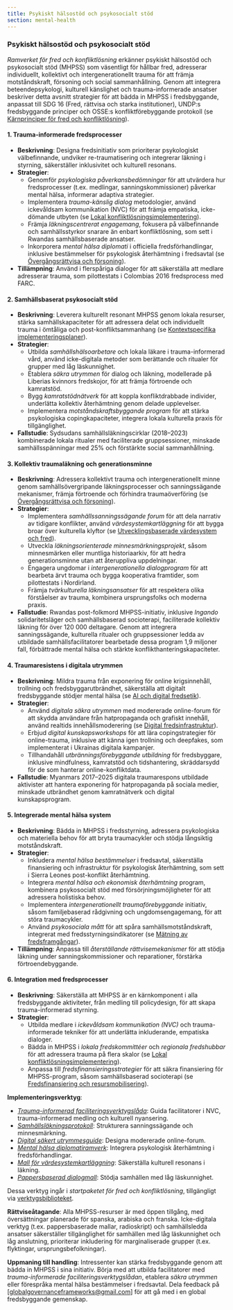 ```yaml
---
title: Psykiskt hälsostöd och psykosocialt stöd
section: mental-health
---
```


### Psykiskt hälsostöd och psykosocialt stöd

*Ramverket för fred och konfliktlösning* erkänner psykiskt hälsostöd och psykosocialt stöd (MHPSS) som väsentligt för hållbar fred, adresserar individuellt, kollektivt och intergenerationellt trauma för att främja motståndskraft, försoning och social sammanhållning. Genom att integrera beteendepsykologi, kulturell känslighet och trauma-informerade ansatser beskriver detta avsnitt strategier för att bädda in MHPSS i fredsbyggande, anpassat till SDG 16 (Fred, rättvisa och starka institutioner), UNDP:s fredsbyggande principer och OSSE:s konfliktförebyggande protokoll (se [Kärnprinciper för fred och konfliktlösning](/frameworks/peace-and-conflict-resolution#core-principles)).

#### 1. Trauma-informerade fredsprocesser
- **Beskrivning**: Designa fredsinitiativ som prioriterar psykologiskt välbefinnande, undviker re-traumatisering och integrerar läkning i styrning, säkerställer inklusivitet och kulturell resonans.
- **Strategier**:
  - Genomför *psykologiska påverkansbedömningar* för att utvärdera hur fredsprocesser (t.ex. medlingar, sanningskommissioner) påverkar mental hälsa, informerar adaptiva strategier.
  - Implementera *trauma-känslig dialog* metodologier, använd ickevåldsam kommunikation (NVC) för att främja empatiska, icke-dömande utbyten (se [Lokal konfliktlösningsimplementering](/frameworks/peace-and-conflict-resolution#local-implementation)).
  - Främja *läkningscentrerat engagemang*, fokusera på välbefinnande och samhällsstyrkor snarare än enbart konfliktlösning, som sett i Rwandas samhällsbaserade ansatser.
  - Inkorporera *mental hälsa diplomati* i officiella fredsförhandlingar, inklusive bestämmelser för psykologisk återhämtning i fredsavtal (se [Övergångsrättvisa och försoning](/frameworks/peace-and-conflict-resolution#transitional-justice)).
- **Tillämpning**: Använd i flerspåriga dialoger för att säkerställa att medlare adresserar trauma, som pilottestats i Colombias 2016 fredsprocess med FARC.

#### 2. Samhällsbaserat psykosocialt stöd
- **Beskrivning**: Leverera kulturellt resonant MHPSS genom lokala resurser, stärka samhällskapaciteter för att adressera delat och individuellt trauma i ömtåliga och post-konfliktsammanhang (se [Kontextspecifika implementeringsplaner](/frameworks/peace-and-conflict-resolution#context-specific-roadmaps)).
- **Strategier**:
  - Utbilda *samhällshälsoarbetare* och lokala läkare i trauma-informerad vård, använd icke-digitala metoder som berättande och ritualer för grupper med låg läskunnighet.
  - Etablera *säkra utrymmen* för dialog och läkning, modellerade på Liberias kvinnors fredskojor, för att främja förtroende och kamratstöd.
  - Bygg *kamratstödnätverk* för att koppla konfliktdrabbade individer, underlätta kollektiv återhämtning genom delade upplevelser.
  - Implementera *motståndskraftsbyggande program* för att stärka psykologiska copingkapaciteter, integrera lokala kulturella praxis för tillgänglighet.
- **Fallstudie**: Sydsudans samhällsläkningscirklar (2018–2023) kombinerade lokala ritualer med faciliterade gruppsessioner, minskade samhällsspänningar med 25% och förstärkte social sammanhållning.

#### 3. Kollektiv traumaläkning och generationsminne
- **Beskrivning**: Adressera kollektivt trauma och intergenerationellt minne genom samhällsövergripande läkningsprocesser och sanningssägande mekanismer, främja förtroende och förhindra traumaöverföring (se [Övergångsrättvisa och försoning](/frameworks/peace-and-conflict-resolution#transitional-justice)).
- **Strategier**:
  - Implementera *samhällssanningssägande forum* för att dela narrativ av tidigare konflikter, använd *värdesystemkartläggning* för att bygga broar över kulturella klyftor (se [Utvecklingsbaserade värdesystem och fred](/frameworks/peace-and-conflict-resolution#developmental-value-systems)).
  - Utveckla *läkningsorienterade minnesmärkningsprojekt*, såsom minnesmärken eller muntliga historiaarkiv, för att hedra generationsminne utan att återuppliva uppdelningar.
  - Engagera ungdomar i *intergenerationella dialogprogram* för att bearbeta ärvt trauma och bygga kooperativa framtider, som pilottestats i Nordirland.
  - Främja *tvärkulturella läkningsansatser* för att respektera olika förståelser av trauma, kombinera ursprungsfolks och moderna praxis.
- **Fallstudie**: Rwandas post-folkmord MHPSS-initiativ, inklusive *Ingando* solidaritetsläger och samhällsbaserad socioterapi, faciliterade kollektiv läkning för över 120 000 deltagare. Genom att integrera sanningssägande, kulturella ritualer och gruppsessioner ledda av utbildade samhällsfacilitatorer bearbetade dessa program 1,9 miljoner fall, förbättrade mental hälsa och stärkte konflikthanteringskapaciteter.

#### 4. Traumaresistens i digitala utrymmen
- **Beskrivning**: Mildra trauma från exponering för online krigsinnehåll, trollning och fredsbyggarutbrändhet, säkerställa att digitalt fredsbyggande stödjer mental hälsa (se [AI och digital fredsetik](/frameworks/peace-and-conflict-resolution#ai-ethics)).
- **Strategier**:
  - Använd *digitala säkra utrymmen* med modererade online-forum för att skydda användare från hatpropaganda och grafiskt innehåll, använd realtids innehållsmoderering (se [Digital fredsinfrastruktur](/frameworks/peace-and-conflict-resolution#digital-infrastructure)).
  - Erbjud *digital kunskapsworkshops* för att lära copingstrategier för online-trauma, inklusive att känna igen trollning och deepfakes, som implementerat i Ukrainas digitala kampanjer.
  - Tillhandahåll *utbränningsförebyggande utbildning* för fredsbyggare, inklusive mindfulness, kamratstöd och tidshantering, skräddarsydd för de som hanterar online-konfliktdata.
- **Fallstudie**: Myanmars 2017–2025 digitala traumarespons utbildade aktivister att hantera exponering för hatpropaganda på sociala medier, minskade utbrändhet genom kamratnätverk och digital kunskapsprogram.

#### 5. Integrerade mental hälsa system
- **Beskrivning**: Bädda in MHPSS i fredsstyrning, adressera psykologiska och materiella behov för att bryta traumacykler och stödja långsiktig motståndskraft.
- **Strategier**:
  - Inkludera *mental hälsa bestämmelser* i fredsavtal, säkerställa finansiering och infrastruktur för psykologisk återhämtning, som sett i Sierra Leones post-konflikt återhämtning.
  - Integrera *mental hälsa och ekonomisk återhämtning* program, kombinera psykosocialt stöd med försörjningsmöjligheter för att adressera holistiska behov.
  - Implementera *intergenerationellt traumaförebyggande* initiativ, såsom familjebaserad rådgivning och ungdomsengagemang, för att störa traumacykler.
  - Använd *psykosociala mått* för att spåra samhällsmotståndskraft, integrerat med fredsstyrningsindikatorer (se [Mätning av fredsframgångar](/frameworks/peace-and-conflict-resolution#measuring-success)).
- **Tillämpning**: Anpassa till *återställande rättvisemekanismer* för att stödja läkning under sanningskommissioner och reparationer, förstärka förtroendebyggande.

#### 6. Integration med fredsprocesser
- **Beskrivning**: Säkerställa att MHPSS är en kärnkomponent i alla fredsbyggande aktiviteter, från medling till policydesign, för att skapa trauma-informerad styrning.
- **Strategier**:
  - Utbilda medlare i *ickevåldsam kommunikation (NVC)* och trauma-informerade tekniker för att underlätta inkluderande, empatiska dialoger.
  - Bädda in MHPSS i *lokala fredskommittéer* och *regionala fredshubbar* för att adressera trauma på flera skalor (se [Lokal konfliktlösningsimplementering](/frameworks/peace-and-conflict-resolution#local-implementation)).
  - Anpassa till *fredsfinansieringsstrategier* för att säkra finansiering för MHPSS-program, såsom samhällsbaserad socioterapi (se [Fredsfinansiering och resursmobilisering](/frameworks/peace-and-conflict-resolution#peace-financing)).

**Implementeringsverktyg**:
- *[Trauma-informerad faciliteringsverktygslåda](/frameworks/tools/peace/trauma-informed-toolkit-en.pdf)*: Guida facilitatorer i NVC, trauma-informerad medling och kulturell nyansering.
- *[Samhällsläkningsprotokoll](/frameworks/tools/peace/community-healing-protocol-en.pdf)*: Strukturera sanningssägande och minnesmärkning.
- *[Digital säkert utrymmesguide](/frameworks/tools/peace/digital-safe-space-guide-en.pdf)*: Designa modererade online-forum.
- *[Mental hälsa diplomatiramverk](/frameworks/tools/peace/mental-health-diplomacy-framework-en.pdf)*: Integrera psykologisk återhämtning i fredsförhandlingar.
- *[Mall för värdesystemkartläggning](/frameworks/tools/peace/value-system-mapping-template-en.pdf)*: Säkerställa kulturell resonans i läkning.
- *[Pappersbaserad dialogmall](/frameworks/tools/peace/paper-dialogue-template-en.pdf)*: Stödja samhällen med låg läskunnighet.

Dessa verktyg ingår i *startpaketet för fred och konfliktlösning*, tillgängligt via [verktygsbiblioteket](/frameworks/tools/peace).

**Rättviseåtagande**: Alla MHPSS-resurser är med öppen tillgång, med översättningar planerade för spanska, arabiska och franska. Icke-digitala verktyg (t.ex. pappersbaserade mallar, radioskript) och samhällsledda ansatser säkerställer tillgänglighet för samhällen med låg läskunnighet och låg anslutning, prioriterar inkludering för marginaliserade grupper (t.ex. flyktingar, ursprungsbefolkningar).

**Uppmaning till handling**: Intressenter kan stärka fredsbyggande genom att bädda in MHPSS i sina initiativ. Börja med att utbilda facilitatorer med *trauma-informerade faciliteringsverktygslådan*, etablera *säkra utrymmen* eller förespråka mental hälsa bestämmelser i fredsavtal. Dela feedback på [globalgovernanceframeworks@gmail.com] för att gå med i en global fredsbyggande gemenskap.

